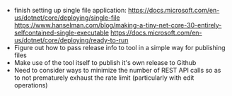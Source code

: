 ﻿* finish setting up single file application:
https://docs.microsoft.com/en-us/dotnet/core/deploying/single-file
https://www.hanselman.com/blog/making-a-tiny-net-core-30-entirely-selfcontained-single-executable
https://docs.microsoft.com/en-us/dotnet/core/deploying/ready-to-run
* Figure out how to pass release info to tool in a simple way for publishing files
* Make use of the tool itself to publish it's own release to Github
* Need to consider ways to minimize the number of REST API calls so as to not prematurely exhaust the rate limit (particularly with edit operations)
